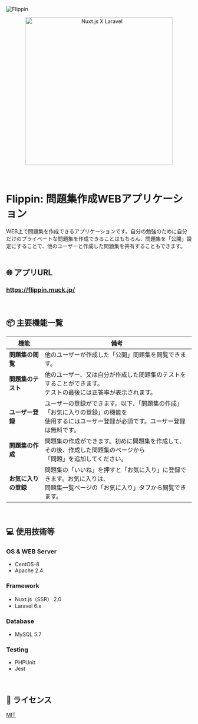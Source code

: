 ![Flippin](https://user-images.githubusercontent.com/20491590/77296924-ddc64000-6d2b-11ea-81ac-15378697efe7.png)
<p align="center">
<img src="https://user-images.githubusercontent.com/20491590/77298172-d869f500-6d2d-11ea-9b84-6f79d5f2e508.png" alt="Nuxt.js X Laravel" width="400px">
</p>
<br>

# Flippin: 問題集作成WEBアプリケーション

WEB上で問題集を作成できるアプリケーションです。自分の勉強のために自分だけのプライベートな問題集を作成できることはもちろん、問題集を「公開」設定にすることで、他のユーザーと作成した問題集を共有することもできます。
<br><br>

## 🌐 アプリURL

### **https://flippin.muck.jp/**
<br>

## 📦 主要機能一覧

| 機能 | 備考 |
| ---- | ---- |
| **問題集の閲覧** | 他のユーザーが作成した「公開」問題集を閲覧できます。 |
| **問題集のテスト** | 他のユーザー、又は自分が作成した問題集のテストをすることができます。<br>テストの最後には正答率が表示されます。 |
| **ユーザー登録** | ユーザーの登録ができます。以下、「問題集の作成」「お気に入りの登録」の機能を<br>使用するにはユーザー登録が必須です。ユーザー登録は無料です。 |
| **問題集の作成** | 問題集の作成ができます。初めに問題集を作成して、その後、作成した問題集のページから<br>「問題」を追加してください。 |
| **お気に入りの登録** | 問題集の「いいね」を押すと「お気に入り」に登録できます。お気に入りは、<br>問題集一覧ページの「お気に入り」タブから閲覧できます。 |
<br>

## 💻 使用技術等

### **OS & WEB Server**
* CentOS-8
* Apache 2.4

### **Framework**
* Nuxt.js（SSR） 2.0
* Laravel 6.x

### **Database**
* MySQL 5.7

### **Testing**
* PHPUnit
* Jest
<br>

## 🎫 ライセンス

[MIT](https://github.com/MutsukiSawada/flippin/blob/master/LICENSE.txt)
